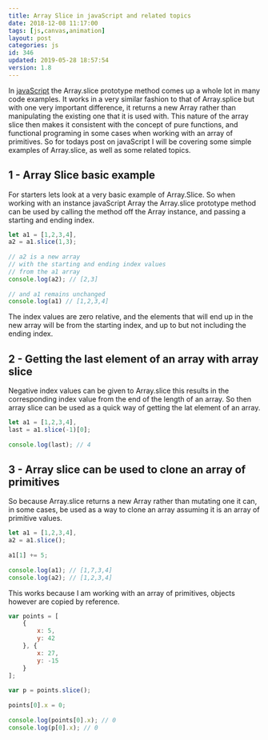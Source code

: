 ```yaml
---
title: Array Slice in javaScript and related topics
date: 2018-12-08 11:17:00
tags: [js,canvas,animation]
layout: post
categories: js
id: 346
updated: 2019-05-28 18:57:54
version: 1.8
---
```


In [javaScript](https://developer.mozilla.org/en-US/docs/Web/JavaScript) the Array.slice prototype method comes up a whole lot in many code examples. It works in a very similar fashion to that of Array.splice but with one very important difference, it returns a new Array rather than manipulating the existing one that it is used with. This nature of the array slice then makes it consistent with the concept of pure functions, and functional programing in some cases when working with an array of primitives. So for todays post on javaScript I will be covering some simple examples of Array.slice, as well as some related topics.

<!-- more -->


## 1 - Array Slice basic example

For starters lets look at a very basic example of Array.Slice. So when working with an instance javaScript Array the Array.slice prototype method can be used by calling the method off the Array instance, and passing a starting and ending index.

```js
let a1 = [1,2,3,4],
a2 = a1.slice(1,3);
 
// a2 is a new array
// with the starting and ending index values
// from the a1 array
console.log(a2); // [2,3]
 
// and a1 remains unchanged
console.log(a1) // [1,2,3,4]
```

The index values are zero relative, and the elements that will end up in the new array will be from the starting index, and up to but not including the ending index.

## 2 - Getting the last element of an array with array slice

Negative index values can be given to Array.slice this results in the corresponding index value from the end of the length of an array. So then array slice can be used as a quick way of getting the lat element of an array.

```js
let a1 = [1,2,3,4],
last = a1.slice(-1)[0];
 
console.log(last); // 4
```

## 3 - Array slice can be used to clone an array of primitives

So because Array.slice returns a new Array rather than mutating one it can, in some cases, be used as a way to clone an array assuming it is an array of primitive values.

```js
let a1 = [1,2,3,4],
a2 = a1.slice();
 
a1[1] += 5;
 
console.log(a1); // [1,7,3,4]
console.log(a2); // [1,2,3,4]
```

This works because I am working with an array of primitives, objects however are copied by reference.

```js
var points = [
    {
        x: 5,
        y: 42
    }, {
        x: 27,
        y: -15
    }
];
 
var p = points.slice();
 
points[0].x = 0;
 
console.log(points[0].x); // 0
console.log(p[0].x); // 0
```